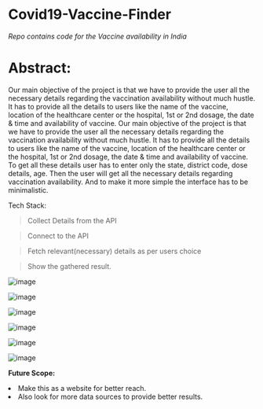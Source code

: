 # Covid19-Vaccine-Finder
*Repo contains code for the Vaccine availability in India*

**<h1>Abstract:</h1>**
Our main objective of the project is that we have to provide the user all the necessary details regarding the vaccination availability without much hustle. It has to provide all the details to users like the name of the vaccine, location of the healthcare center or the hospital, 1st or 2nd dosage, the date & time and availability of vaccine. Our main objective of the project is that we have to provide the user all the necessary details regarding the vaccination availability without much hustle. It has to provide all the details to users like the name of the vaccine, location of the healthcare center or the hospital, 1st or 2nd dosage, the date & time and availability of vaccine. To get all these details user has to enter only the state, district code, dose details, age. Then the user will get all the necessary details regarding vaccination availability. And to make it more simple the interface has to be minimalistic.


Tech Stack:

> Collect Details from the API

> Connect to the API

> Fetch relevant(necessary) details as per users choice

> Show the gathered result.

![image](https://user-images.githubusercontent.com/81156510/128354436-4aa2d534-9925-45ae-a02d-0090efd8bea1.png)

![image](https://user-images.githubusercontent.com/81156510/128354462-fd44548f-d50b-4e91-90b9-b163189153e2.png)

![image](https://user-images.githubusercontent.com/81156510/128354478-6bd2f1f0-1e18-4755-94f4-cab8e22b93f9.png)

![image](https://user-images.githubusercontent.com/81156510/128354486-324d4559-6d8e-45a1-9eb5-856baa7f0f2b.png)

![image](https://user-images.githubusercontent.com/81156510/128354496-d50299e7-1315-4662-801f-7351c4faf24b.png)

![image](https://user-images.githubusercontent.com/81156510/128354511-5b23d7c1-1fb9-452b-94cd-2274cd67a92f.png)

**Future Scope:**
<li>Make this as a website for better reach.</li>
<li>Also look for more data sources to provide better results.</li>
